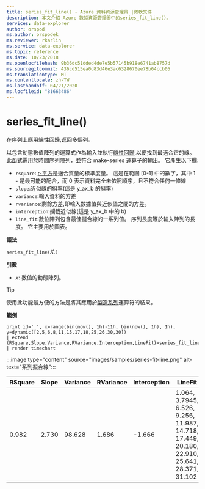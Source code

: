 ```yaml
---
title: series_fit_line() - Azure 資料資源管理員 |微軟文件
description: 本文介紹 Azure 數據資源管理器中的series_fit_line()。
services: data-explorer
author: orspod
ms.author: orspodek
ms.reviewer: rkarlin
ms.service: data-explorer
ms.topic: reference
ms.date: 10/23/2018
ms.openlocfilehash: 9b36dc51dded4de7e5b57145b918e6741ab8757d
ms.sourcegitcommit: 436cd515ea0d83d46e3ac6328670ee78b64ccb05
ms.translationtype: MT
ms.contentlocale: zh-TW
ms.lasthandoff: 04/21/2020
ms.locfileid: "81663486"
---
```

# <a name="series_fit_line"></a>series_fit_line()

在序列上應用線性回歸,返回多個列。  

以包含動態數值陣列的運算式作為輸入並執行[線性回歸](https://en.wikipedia.org/wiki/Line_fitting),以便找到最適合它的線。 此函式需用於時間序列陣列，並符合 make-series 運算子的輸出。 它產生以下欄:
* `rsquare`: [r-平方](https://en.wikipedia.org/wiki/Coefficient_of_determination)是適合質量的標準度量。 這是在範圍 [0-1] 中的數字，其中 1 - 是最可能的配合，而 0 表示資料完全未依照順序，且不符合任何一條線 
* `slope`:近似線的斜率(這是 y_ax_b 的斜率)
* `variance`:輸入資料的方差
* `rvariance`:剩餘方差,即輸入數據值與近似值之間的方差。
* `interception`:攔截近似線(這是 y_ax_b 中的 b)
* `line_fit`:數位陣列包含最佳擬合線的一系列值。 序列長度等於輸入陣列的長度。 它主要用於圖表。

**語法**

`series_fit_line(`*X.*`)`

**引數**

* *x*: 數值的動態陣列。

> [!TIP]
> 使用此功能最方便的方法是將其應用於[製造系列](make-seriesoperator.md)運算符的結果。

**範例**

```kusto
print id=' ', x=range(bin(now(), 1h)-11h, bin(now(), 1h), 1h), y=dynamic([2,5,6,8,11,15,17,18,25,26,30,30])
| extend (RSquare,Slope,Variance,RVariance,Interception,LineFit)=series_fit_line(y)
| render timechart
```

:::image type="content" source="images/samples/series-fit-line.png" alt-text="系列擬合線":::

| RSquare | Slope | Variance | RVariance | Interception | LineFit                                                                                     |
|---------|-------|----------|-----------|--------------|---------------------------------------------------------------------------------------------|
| 0.982   | 2.730 | 98.628   | 1.686     | -1.666       | 1.064, 3.7945, 6.526, 9.256, 11.987, 14.718, 17.449, 20.180, 22.910, 25.641, 28.371, 31.102 |